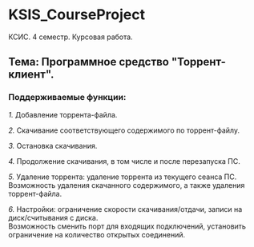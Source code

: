 # KSIS_CourseProject
  КСИС. 4 семестр. Курсовая работа.

  <h2>Тема: Программное средство "Торрент-клиент".</h2>
  
  <h3>Поддерживаемые функции:</h3>
  <p><i>1.</i> Добавление торрента-файла.</p>
  <p><i>2.</i> Скачивание соответствующего содержимого по торрент-файлу.</p>
  <p><i>3.</i> Остановка скачивания.</p>
  <p><i>4.</i> Продолжение скачивания, в том числе и после перезапуска ПС.</p>
  <p><i>5.</i> Удаление торрента: удаление торрента из текущего сеанса ПС. 
     Возможность удаления скачанного содержимого, а также удаления торрент-файла.</p>
  <p><i>6.</i> Настройки: ограничение скорости скачивания/отдачи, записи на диск/считывания с диска.<br/> 
     Возможность сменить порт для входящих подключений, установить ограничение на количество открытых соединений.</p>
